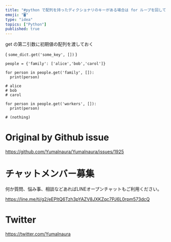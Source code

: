 ```yaml
---
title: "#python で配列を持ったディクショナリのキーがある場合は for ループを回して、逆にない場合は何もしない例"
emoji: "🖥"
type: "idea"
topics: ["Python"]
published: true
---
```


get の第二引数に初期値の配列を渡しておく 

 ( `some_dict.get('some_key', [])` )

```
people = {'family': ['alice','bob','carol']}

for person in people.get('family', []):
  print(person)

# alice
# bob
# carol

for person in people.get('workers', []):
  print(person)

# (nothing)

```

# Original by Github issue

https://github.com/YumaInaura/YumaInaura/issues/1925








<!-- Update From Qiita API -->

# チャットメンバー募集


何か質問、悩み事、相談などあればLINEオープンチャットもご利用ください。

https://line.me/ti/g2/eEPltQ6Tzh3pYAZV8JXKZqc7PJ6L0rpm573dcQ





# Twitter


https://twitter.com/YumaInaura


<!-- Update From Qiita API -->


